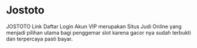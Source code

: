 # Jostoto
JOSTOTO Link Daftar Login Akun VIP  merupakan Situs Judi Online yang menjadi pilihan utama bagi penggemar slot karena gacor nya sudah terbukti dan terpercaya pasti bayar.

